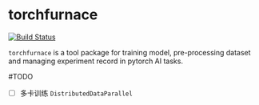 # torchfurnace
[![Build Status](https://travis-ci.com/tianyu-su/torchfurnace.svg?branch=master)](https://travis-ci.com/tianyu-su/torchfurnace)

`torchfurnace` is a tool package for training model, pre-processing dataset and managing experiment record in pytorch AI tasks.

 

#TODO
- [ ] 多卡训练 `DistributedDataParallel`

